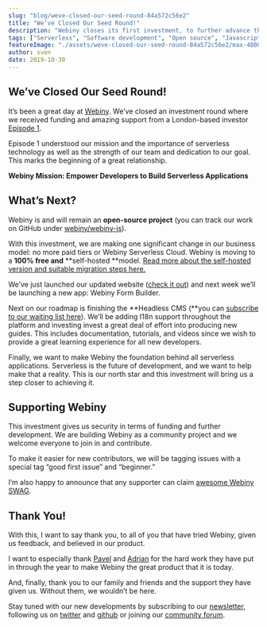 ```yaml
---
slug: "blog/weve-closed-our-seed-round-84a572c56e2"
title: "We’ve Closed Our Seed Round!"
description: "Webiny closes its first investment, to further advance the adoption of serverless technology."
tags: ["Serverless", "Software development", "Open source", "Javascript", "Web development"]
featureImage: "./assets/weve-closed-our-seed-round-84a572c56e2/max-4800-1y5sI3Crxz-3e5VpJCKSDeg.jpeg"
author: sven
date: 2019-10-30
---
```



## **We’ve Closed Our Seed Round!**

It’s been a great day at [Webiny](https://www.webiny.com/). We’ve closed an investment round where we received funding and amazing support from a London-based investor [Episode 1](https://episode1.com/).

Episode 1 understood our mission and the importance of serverless technology as well as the strength of our team and dedication to our goal. This marks the beginning of a great relationship.

**Webiny Mission: Empower Developers to Build Serverless Applications**

## What’s Next?

Webiny is and will remain an **open-source project** (you can track our work on GitHub under [webiny/webiny-js](https://github.com/Webiny/webiny-js)).

With this investment, we are making one significant change in our business model: no more paid tiers or Webiny Serverless Cloud. Webiny is moving to a **100% free and** **self-hosted **model. [Read more about the self-hosted version and suitable migration steps here.](/blog/moving-to-a-self-hosted-model-with-serverless-framework-72548075694e)

We’ve just launched our updated website ([check it out](https://www.webiny.com/)) and next week we’ll be launching a new app: Webiny Form Builder.

Next on our roadmap is finishing the **Headless CMS (**you can [subscribe to our waiting list here](https://www.webiny.com/serverless-app/headless-cms)). We’ll be adding I18n support throughout the platform and investing invest a great deal of effort into producing new guides. This includes documentation, tutorials, and videos since we wish to provide a great learning experience for all new developers.

Finally, we want to make Webiny the foundation behind all serverless applications. Serverless is the future of development, and we want to help make that a reality. This is our north star and this investment will bring us a step closer to achieving it.

## Supporting Webiny

This investment gives us security in terms of funding and further development. We are building Webiny as a community project and we welcome everyone to join in and contribute.

To make it easier for new contributors, we will be tagging issues with a special tag “good first issue” and “beginner.”

I’m also happy to announce that any supporter can claim [awesome Webiny SWAG](https://www.webiny.com/swag).

## Thank You!

With this, I want to say thank you, to all of you that have tried Webiny, given us feedback, and believed in our product.

I want to especially thank [Pavel](https://twitter.com/paveldenisjuk) and [Adrian](https://twitter.com/doitadrian) for the hard work they have put in through the year to make Webiny the great product that it is today.

And, finally, thank you to our family and friends and the support they have given us. Without them, we wouldn’t be here.

Stay tuned with our new developments by subscribing to our [newsletter](https://webiny.us18.list-manage.com/subscribe/post?u=122d2713f699957c0f043cb42&amp;id=f0173e501c), following us on [twitter](https://twitter.com/WebinyPlatform) and [github](https://github.com/webiny/webiny-js) or joining our [community forum](https://community.webiny.com/).